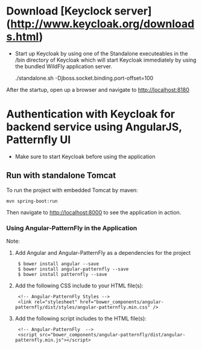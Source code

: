 # Download [Keyclock server] (http://www.keycloak.org/downloads.html)

- Start up Keycloak by using one of the Standalone executeables in the /bin directory of Keycloak which will start Keycloak  immediately by using the bundled WildFly application server.

    ./standalone.sh -Djboss.socket.binding.port-offset=100

After the startup, open up a browser and navigate to [http://localhost:8180](http://localhost:8180)

# Authentication with Keycloak for backend service using AngularJS, Patternfly UI

- Make sure to start Keycloak before using the application

## Run with standalone Tomcat

To run the project with embedded Tomcat by maven:

    mvn spring-boot:run

Then navigate to [http://localhost:8000](http://localhost:8000) to see the application in action.

### Using Angular-PatternFly in the Application

Note:

1. Add Angular and Angular-PatternFly as a dependencies for the project

        $ bower install angular --save
        $ bower install angular-patternfly --save
        $ bower install patternfly --save

2. Add the following CSS include to your HTML file(s):

        <!-- Angular-PatternFly Styles -->
        <link rel="stylesheet" href="bower_components/angular-patternfly/dist/styles/angular-patternfly.min.css" />

3. Add the following script includes to the HTML file(s):

        <!-- Angular-PatternFly  -->
        <script src="bower_components/angular-patternfly/dist/angular-patternfly.min.js"></script>

